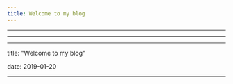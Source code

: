 ```yaml
---
title: Welcome to my blog
---
```

---
---
---

title: "Welcome to my blog"

date: 2019-01-20

---





